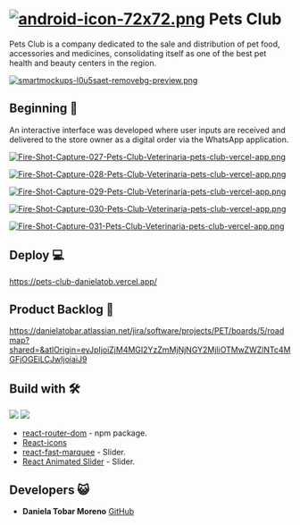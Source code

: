# [![android-icon-72x72.png](https://i.postimg.cc/yx8sZs8F/android-icon-72x72.png)](https://postimg.cc/JDvfwwJn) Pets Club 

Pets Club is a company dedicated to the sale and distribution of pet food, accessories and medicines, consolidating itself as one of the best pet health and beauty centers in the region.

[![smartmockups-l0u5saet-removebg-preview.png](https://i.postimg.cc/BnnFfR7b/smartmockups-l0u5saet-removebg-preview.png)](https://postimg.cc/WhxzMYvc)

## Beginning 🚀
An interactive interface was developed where user inputs are received and delivered to the store owner as a digital order via the WhatsApp application.


[![Fire-Shot-Capture-027-Pets-Club-Veterinaria-pets-club-vercel-app.png](https://i.postimg.cc/DyHMdsh9/Fire-Shot-Capture-027-Pets-Club-Veterinaria-pets-club-vercel-app.png)](https://postimg.cc/ykhj7Dkj)

[![Fire-Shot-Capture-028-Pets-Club-Veterinaria-pets-club-vercel-app.png](https://i.postimg.cc/Jnr6453k/Fire-Shot-Capture-028-Pets-Club-Veterinaria-pets-club-vercel-app.png)](https://postimg.cc/xkZy6H4f)

[![Fire-Shot-Capture-029-Pets-Club-Veterinaria-pets-club-vercel-app.png](https://i.postimg.cc/zDPt8Wyy/Fire-Shot-Capture-029-Pets-Club-Veterinaria-pets-club-vercel-app.png)](https://postimg.cc/gr8qKxqp)

[![Fire-Shot-Capture-030-Pets-Club-Veterinaria-pets-club-vercel-app.png](https://i.postimg.cc/PrgS8jzh/Fire-Shot-Capture-030-Pets-Club-Veterinaria-pets-club-vercel-app.png)](https://postimg.cc/2VxQPgKX)


[![Fire-Shot-Capture-031-Pets-Club-Veterinaria-pets-club-vercel-app.png](https://i.postimg.cc/Mp1d7FdB/Fire-Shot-Capture-031-Pets-Club-Veterinaria-pets-club-vercel-app.png)](https://postimg.cc/TKYVGC82)


## Deploy 💻

https://pets-club-danielatob.vercel.app/

## Product Backlog 📎

https://danielatobar.atlassian.net/jira/software/projects/PET/boards/5/roadmap?shared=&atlOrigin=eyJpIjoiZjM4MGI2YzZmMjNjNGY2MjliOTMwZWZlNTc4MGFjOGEiLCJwIjoiaiJ9

## Build with 🛠️

<img  src="https://img.shields.io/badge/React-20232A?style=for-the-badge&logo=react&logoColor=61DAFB"/>

<img  src="https://img.shields.io/badge/Tailwind_CSS-38B2AC?style=for-the-badge&logo=tailwind-css&logoColor=white"/>

* [react-router-dom](https://v5.reactrouter.com/web/guides/quick-start) - npm package.
* [React-icons](https://react-icons.github.io/react-icons/)
* [react-fast-marquee](https://www.npmjs.com/package/react-fast-marquee) - Slider.
* [React Animated Slider](https://eb1.it/react-animated-slider/) - Slider.


## Developers 😺
* **Daniela Tobar Moreno** [GitHub](https://github.com/DanielaTob)



